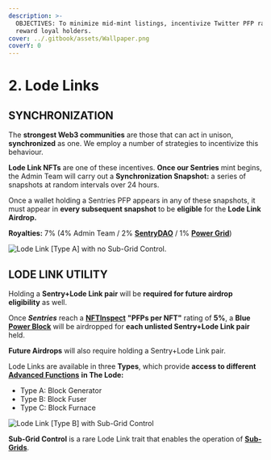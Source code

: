 ```yaml
---
description: >-
  OBJECTIVES: To minimize mid-mint listings, incentivize Twitter PFP rate, and
  reward loyal holders.
cover: ../.gitbook/assets/Wallpaper.png
coverY: 0
---
```


# 2. Lode Links

## SYNCHRONIZATION

The **strongest Web3 communities** are those that can act in unison, **synchronized** as one. We employ a number of strategies to incentivize this behaviour.

**Lode Link NFTs** are one of these incentives. **Once our Sentries** mint begins, the Admin Team will carry out a **Synchronization Snapshot:** a series of snapshots at random intervals over 24 hours.

Once a wallet holding a Sentries PFP appears in any of these snapshots, it must appear in **every subsequent snapshot** to be **eligible** for the **Lode Link Airdrop.**

**Royalties:** 7% (4% Admin Team / 2% [**SentryDAO**](../sentry-dao.md) / 1% [**Power Grid**](3.-power-blocks.md#power-grid))

![Lode Link \[Type A\] with no Sub-Grid Control.](../.gitbook/assets/LodeLinkA.png)

## LODE LINK UTILITY

Holding a **Sentry+Lode Link pair** will be **required for future airdrop eligibility** as well.

Once _**Sentries**_ reach a [**NFTInspect**](https://www.nftinspect.xyz/rank) **"PFPs per NFT"** rating of **5%**, a **Blue** [**Power Block**](3.-power-blocks.md) will be airdropped for **each unlisted Sentry+Lode Link pair** held.

**Future Airdrops** will also require holding a Sentry+Lode Link pair.

Lode Links are available in three **Types**, which provide **access to different** [**Advanced Functions**](4.-advanced-lode-functions.md) **in The Lode:**

* Type A: Block Generator
* Type B: Block Fuser
* Type C: Block Furnace

![Lode Link \[Type B\] with Sub-Grid Control](../.gitbook/assets/LodeLinkB2.png)

**Sub-Grid Control** is a rare Lode Link trait that enables the operation of [**Sub-Grids**](4.-advanced-lode-functions.md#sub-grids).
